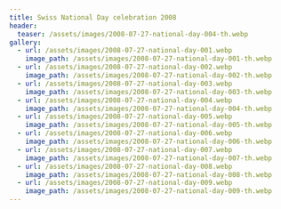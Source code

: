 ```yaml
---
title: Swiss National Day celebration 2008
header:
  teaser: /assets/images/2008-07-27-national-day-004-th.webp
gallery:
  - url: /assets/images/2008-07-27-national-day-001.webp
    image_path: /assets/images/2008-07-27-national-day-001-th.webp
  - url: /assets/images/2008-07-27-national-day-002.webp
    image_path: /assets/images/2008-07-27-national-day-002-th.webp
  - url: /assets/images/2008-07-27-national-day-003.webp
    image_path: /assets/images/2008-07-27-national-day-003-th.webp
  - url: /assets/images/2008-07-27-national-day-004.webp
    image_path: /assets/images/2008-07-27-national-day-004-th.webp
  - url: /assets/images/2008-07-27-national-day-005.webp
    image_path: /assets/images/2008-07-27-national-day-005-th.webp
  - url: /assets/images/2008-07-27-national-day-006.webp
    image_path: /assets/images/2008-07-27-national-day-006-th.webp
  - url: /assets/images/2008-07-27-national-day-007.webp
    image_path: /assets/images/2008-07-27-national-day-007-th.webp
  - url: /assets/images/2008-07-27-national-day-008.webp
    image_path: /assets/images/2008-07-27-national-day-008-th.webp
  - url: /assets/images/2008-07-27-national-day-009.webp
    image_path: /assets/images/2008-07-27-national-day-009-th.webp
---
```

